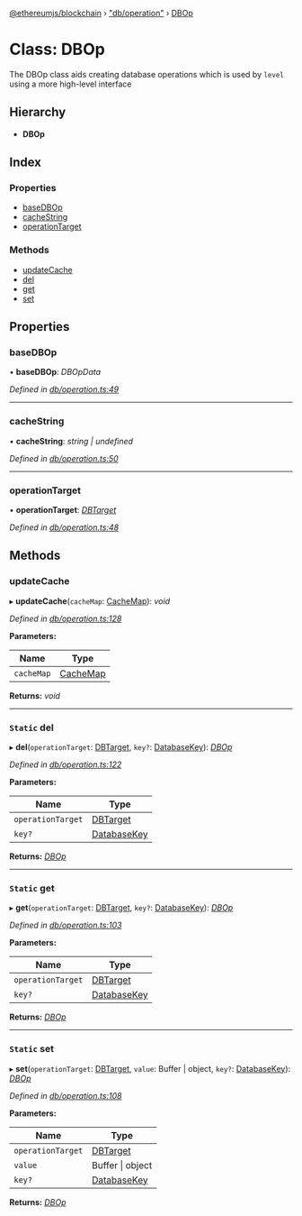 [@ethereumjs/blockchain](../README.md) › ["db/operation"](../modules/_db_operation_.md) › [DBOp](_db_operation_.dbop.md)

# Class: DBOp

The DBOp class aids creating database operations which is used by `level` using a more high-level interface

## Hierarchy

* **DBOp**

## Index

### Properties

* [baseDBOp](_db_operation_.dbop.md#basedbop)
* [cacheString](_db_operation_.dbop.md#cachestring)
* [operationTarget](_db_operation_.dbop.md#operationtarget)

### Methods

* [updateCache](_db_operation_.dbop.md#updatecache)
* [del](_db_operation_.dbop.md#static-del)
* [get](_db_operation_.dbop.md#static-get)
* [set](_db_operation_.dbop.md#static-set)

## Properties

###  baseDBOp

• **baseDBOp**: *DBOpData*

*Defined in [db/operation.ts:49](https://github.com/ethereumjs/ethereumjs-vm/blob/master/packages/blockchain/src/db/operation.ts#L49)*

___

###  cacheString

• **cacheString**: *string | undefined*

*Defined in [db/operation.ts:50](https://github.com/ethereumjs/ethereumjs-vm/blob/master/packages/blockchain/src/db/operation.ts#L50)*

___

###  operationTarget

• **operationTarget**: *[DBTarget](../enums/_db_operation_.dbtarget.md)*

*Defined in [db/operation.ts:48](https://github.com/ethereumjs/ethereumjs-vm/blob/master/packages/blockchain/src/db/operation.ts#L48)*

## Methods

###  updateCache

▸ **updateCache**(`cacheMap`: [CacheMap](../modules/_db_manager_.md#cachemap)): *void*

*Defined in [db/operation.ts:128](https://github.com/ethereumjs/ethereumjs-vm/blob/master/packages/blockchain/src/db/operation.ts#L128)*

**Parameters:**

Name | Type |
------ | ------ |
`cacheMap` | [CacheMap](../modules/_db_manager_.md#cachemap) |

**Returns:** *void*

___

### `Static` del

▸ **del**(`operationTarget`: [DBTarget](../enums/_db_operation_.dbtarget.md), `key?`: [DatabaseKey](../modules/_db_operation_.md#databasekey)): *[DBOp](_db_helpers_.dbop.md)*

*Defined in [db/operation.ts:122](https://github.com/ethereumjs/ethereumjs-vm/blob/master/packages/blockchain/src/db/operation.ts#L122)*

**Parameters:**

Name | Type |
------ | ------ |
`operationTarget` | [DBTarget](../enums/_db_operation_.dbtarget.md) |
`key?` | [DatabaseKey](../modules/_db_operation_.md#databasekey) |

**Returns:** *[DBOp](_db_helpers_.dbop.md)*

___

### `Static` get

▸ **get**(`operationTarget`: [DBTarget](../enums/_db_operation_.dbtarget.md), `key?`: [DatabaseKey](../modules/_db_operation_.md#databasekey)): *[DBOp](_db_helpers_.dbop.md)*

*Defined in [db/operation.ts:103](https://github.com/ethereumjs/ethereumjs-vm/blob/master/packages/blockchain/src/db/operation.ts#L103)*

**Parameters:**

Name | Type |
------ | ------ |
`operationTarget` | [DBTarget](../enums/_db_operation_.dbtarget.md) |
`key?` | [DatabaseKey](../modules/_db_operation_.md#databasekey) |

**Returns:** *[DBOp](_db_helpers_.dbop.md)*

___

### `Static` set

▸ **set**(`operationTarget`: [DBTarget](../enums/_db_operation_.dbtarget.md), `value`: Buffer | object, `key?`: [DatabaseKey](../modules/_db_operation_.md#databasekey)): *[DBOp](_db_helpers_.dbop.md)*

*Defined in [db/operation.ts:108](https://github.com/ethereumjs/ethereumjs-vm/blob/master/packages/blockchain/src/db/operation.ts#L108)*

**Parameters:**

Name | Type |
------ | ------ |
`operationTarget` | [DBTarget](../enums/_db_operation_.dbtarget.md) |
`value` | Buffer &#124; object |
`key?` | [DatabaseKey](../modules/_db_operation_.md#databasekey) |

**Returns:** *[DBOp](_db_helpers_.dbop.md)*
